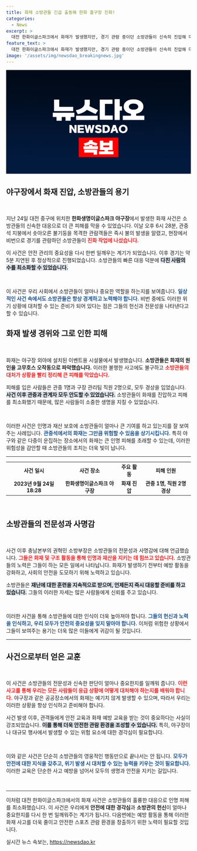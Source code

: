 ```yaml
---
title: 화재 소방관들 긴급 출동해 한화 홈구장 진화!
categories:
  - News
excerpt: >
  대전 한화이글스파크에서 화재가 발생했지만, 경기 관람 중이던 소방관들이 신속히 진압해 더 큰 피해를 막았습니다. 비번의 순간, 영웅이 된 소방관들의 활약을 자세히 알아보세요!
feature_text: >
  대전 한화이글스파크에서 화재가 발생했지만, 경기 관람 중이던 소방관들이 신속히 진압해 더 큰 피해를 막았습니다. 비번의 순간, 영웅이 된 소방관들의 활약을 자세히 알아보세요!
image: '/assets/img/newsdao_breakingnews.jpg'
---
```


<p><img src="/assets/img/newsdao_breakingnews.jpg" alt="implanttips 속보" /></p>

<h2 data-ke-size="size26">야구장에서 화재 진압, 소방관들의 용기</h2>

<p data-ke-size="size16">&nbsp;</p>

<p>지난 24일 대전 중구에 위치한 <b>한화생명이글스파크 야구장</b>에서 발생한 화재 사건은 소방관들의 신속한 대응으로 더 큰 피해를 막을 수 있었습니다. 이날 오후 6시 28분, 관중석 지붕에서 솟아오른 불기둥을 목격한 관람객들은 즉시 불의 발생을 알렸고, 현장에서 비번으로 경기를 관람하던 소방관들이 <b><span style="color: #ee2323;">진화 작업에 나섰습니다.</span></b> </p>

<p>이 사건은 안전 관리의 중요성을 다시 한번 일깨우는 계기가 되었습니다. 이후 경기는 약 5분 지연된 후 정상적으로 진행되었습니다. 소방관들의 빠른 대응 덕분에 <b><span style="background-color: #21538527;">다친 사람의 수를 최소화할 수 있었습니다.</span></b> </p>

<p data-ke-size="size16">&nbsp;</p>

<p>이 사건은 우리 사회에서 소방관들이 얼마나 중요한 역할을 하는지를 보여줍니다. <b><span style="color: #1a5490;">일상적인 사건 속에서도 소방관들은 항상 경계하고 노력해야 합니다.</span></b> 비번 중에도 이러한 위기 상황에 대처할 수 있는 준비가 되어 있다는 점은 그들의 헌신과 전문성을 나타낸다고 할 수 있습니다. </p>

<h2 data-ke-size="size26">화재 발생 경위와 그로 인한 피해</h2>

<p data-ke-size="size16">&nbsp;</p>

<p>화재는 야구장 외야에 설치된 이벤트용 시설물에서 발생했습니다. <b>소방관들은 화재의 원인을 고무호스 오작동으로 파악했습니다.</b> 이러한 불행한 사고에도 불구하고 <b><span style="color: #ee2323;">소방관들의 대처가 상황을 빨리 정리해 큰 피해를 막았습니다.</span></b> </p>

<p>피해를 입은 사람들은 관중 1명과 구장 관리팀 직원 2명으로, 모두 경상을 입었습니다. <b><span style="background-color: #21538527;">사건 이후 관중과 관계자 모두 안도할 수 있었습니다.</span></b> 소방관들이 화재를 진압하고 피해를 최소화했기 때문에, 많은 사람들이 소중한 생명을 지킬 수 있었습니다.</p>

<p data-ke-size="size16">&nbsp;</p>

<p>이러한 사건은 인명과 재산 보호에 소방관들이 얼마나 큰 기여를 하고 있는지를 잘 보여주는 사례입니다. <b><span style="color: #1a5490;">관중석에서의 화재는 그만큼 위험할 수 있음을 상기시킵니다.</span></b> 특히 야구와 같은 다중이 운집하는 장소에서의 화재는 큰 인명 피해를 초래할 수 있는데, 이러한 위험성을 감안할 때 소방관들의 조치는 더욱 빛이 납니다.</p>

<hr/>

<table style="width: 100%; border-collapse: collapse;">
    <tr>
        <td style="text-align: center; height: 17px;"><b>사건 일시</b></td>
        <td style="text-align: center; height: 17px;"><b>사건 장소</b></td>
        <td style="text-align: center; height: 17px;"><b>주요 활동</b></td>
        <td style="text-align: center; height: 17px;"><b>피해 인원</b></td>
    </tr>
    <tr>
        <td style="text-align: center; height: 17px;"><b>2023년 9월 24일 18:28</b></td>
        <td style="text-align: center; height: 17px;"><b>한화생명이글스파크 야구장</b></td>
        <td style="text-align: center; height: 17px;"><b>화재 진압</b></td>
        <td style="text-align: center; height: 17px;"><b>관중 1명, 직원 2명 경상</b></td>
    </tr>
</table>

<p data-ke-size="size16">&nbsp;</p>

<h2 data-ke-size="size26">소방관들의 전문성과 사명감</h2>

<p data-ke-size="size16">&nbsp;</p>

<p>사건 이후 충남본부의 권혁민 소방부장은 소방관들의 전문성과 사명감에 대해 언급했습니다. <b><span style="color: #ee2323;">그들은 화재 및 구조 활동을 통해 인명과 재산을 지키는 데 힘쓰고 있습니다.</span></b> 소방관들의 노력은 그들이 하는 모든 일에서 나타납니다. 화재가 발생하기 전부터 예방 활동을 강화하고, 사회의 안전을 도모하기 위해 노력하고 있습니다. </p>

<p>소방관들은 <b><span style="background-color: #21538527;">재난에 대한 훈련을 지속적으로 받으며, 언제든지 즉시 대응할 준비를 하고 있습니다.</span></b> 그들의 이러한 자세는 많은 사람들에게 신뢰를 주고 있습니다. </p>

<p data-ke-size="size16">&nbsp;</p>

<p>이러한 사건을 통해 소방관들에 대한 인식이 더욱 높아져야 합니다. <b><span style="color: #1a5490;">그들의 헌신과 노력을 인식하고, 우리 모두가 안전의 중요성을 잊지 말아야 합니다.</span></b> 이처럼 위험한 상황에서 그들이 보여주는 용기는 더욱 많은 이들에게 귀감이 될 것입니다. </p>

<hr/>

<h2 data-ke-size="size26">사건으로부터 얻은 교훈</h2>

<p data-ke-size="size16">&nbsp;</p>

<p>이 사건은 소방관들의 전문성과 신속한 판단이 얼마나 중요한지를 일깨워 줍니다. <b><span style="color: #ee2323;">이런 사고를 통해 우리는 모든 사람들이 응급 상황에 어떻게 대처해야 하는지를 배워야 합니다.</span></b> 야구장과 같은 공공장소에서의 화재는 예기치 않게 발생할 수 있으며, 따라서 우리는 이러한 상황을 항상 인식하고 준비해야 합니다. </p>

<p>사건 발생 이후, 관객들에게 안전 교육과 화재 예방 교육을 받는 것이 중요하다는 사실이 강조되었습니다. <b><span style="background-color: #21538527;">이를 통해 더욱 안전한 관람 환경을 조성할 수 있습니다.</span></b> 특히, 야구장이나 대규모 행사에서 발생할 수 있는 위험 요소에 대한 경각심이 필요합니다. </p>

<p data-ke-size="size16">&nbsp;</p>

<p>이와 같은 사건은 단순히 소방관들의 영웅적인 행동만으로 끝나서는 안 됩니다. <b><span style="color: #1a5490;">모두가 안전에 대한 지식을 갖추고, 위기 발생 시 대처할 수 있는 능력을 키우는 것이 필요합니다.</span></b> 이러한 교육은 단순한 사고 예방을 넘어서 모두의 생명과 안전을 지키는 길입니다.</p>

<p data-ke-size="size16">&nbsp;</p>

<hr/>

<p>이처럼 대전 한화이글스파크에서의 화재 사건은 소방관들의 훌륭한 대응으로 인명 피해를 최소화했습니다. 이 사건은 우리에게 <b>안전에 대한 경각심</b>과 <b>소방관의 헌신</b>이 얼마나 중요한지를 다시 한 번 일깨워주는 계기가 됩니다. 다음번에는 예방 활동을 통해 이러한 화재 사고를 더욱 줄이고 안전한 스포츠 관람 환경을 창출하기 위한 노력이 필요할 것입니다.</p>
실시간 뉴스 속보는, <a href="https://newsdao.kr" rel="dofollow">https://newsdao.kr</a>


